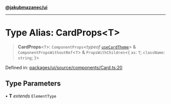 [**@jakubmazanec/ui**](../README.md)

---

# Type Alias: CardProps\<T\>

> **CardProps**\<`T`\>: `ComponentProps`\<_typeof_ [`useCardTheme`](../functions/useCardTheme.md)\>
> & `ComponentPropsWithoutRef`\<`T`\> & `PropsWithChildren`\<\{ `as`: `T`; `className`: `string`;
> \}\>

Defined in:
[packages/ui/source/components/Card.ts:20](https://github.com/jakubmazanec/tools/blob/797379ce98752dc838b82c8398e04d90c58ce9e7/packages/ui/source/components/Card.ts#L20)

## Type Parameters

• **T** _extends_ `ElementType`
